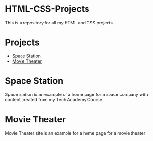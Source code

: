 # HTML-CSS-Projects
This is a repository for all my HTML and CSS projects

# Projects
* [Space Station]([https://example.com](https://github.com/ksalvo15/HTML-CSS-Projects/blob/github_assignment/SpaceProject/Newindex.html))
* [Movie Theater]([https://example.com](https://github.com/ksalvo15/HTML-CSS-Projects/blob/github_assignment/Website%20Assignment/Bootstrap.html))

# Space Station
Space station is an example of a home page for a space company with content created from my Tech Academy Course

# Movie Theater
Movie Theater site is an example for a home page for a movie theater

